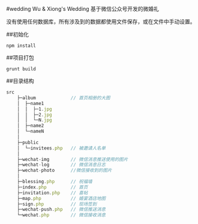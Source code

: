 #wedding
Wu &amp; Xiong's Wedding 基于微信公众号开发的微婚礼

没有使用任何数据库，所有涉及到的数据都使用文件保存，或在文件中手动设置。

##初始化
```
npm install
```

##项目打包
```
grunt build
```

##目录结构
```js
src
    ├─album             // 首页相册的大图
    │  ├─name1
    │  │  ├─1.jpg
    │  │  ├─2.jpg
    │  │  └─N.jpg
    │  ├─name2
    │  └─nameN
    │
    ├─public
    │  └─invitees.php   // 被邀请人名单
    │
    ├─wechat-img        // 微信消息推送使用的图片
    ├─wechat-log        // 微信消息日志
    ├─wechat-photo      //微信接收到的图片
    │
    ├─blessing.php      // 祝福墙
    ├─index.php         // 首页
    ├─invitation.php    // 喜帖
    ├─map.php           // 婚宴酒店地图
    ├─sign.php          // 现场签到
    ├─wechat-push.php   // 微信推送消息
    └─wechat.php        // 微信接收消息
```
